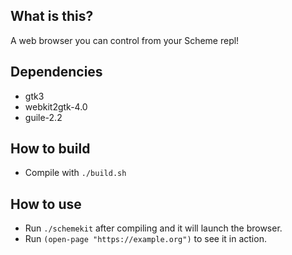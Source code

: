 ## What is this?

A web browser you can control from your Scheme repl!

## Dependencies
* gtk3
* webkit2gtk-4.0
* guile-2.2

## How to build
* Compile with `./build.sh`

## How to use
* Run `./schemekit` after compiling and it will launch the browser.
* Run `(open-page "https://example.org")` to see it in action.
